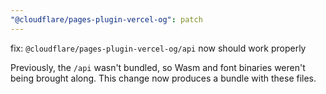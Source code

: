 ```yaml
---
"@cloudflare/pages-plugin-vercel-og": patch
---
```


fix: `@cloudflare/pages-plugin-vercel-og/api` now should work properly

Previously, the `/api` wasn't bundled, so Wasm and font binaries weren't being brought along. This change now produces a bundle with these files.
